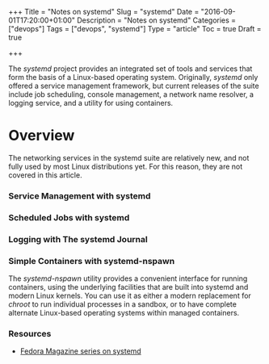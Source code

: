 +++
Title = "Notes on systemd"
Slug = "systemd"
Date = "2016-09-01T17:20:00+01:00"
Description = "Notes on systemd"
Categories = ["devops"]
Tags = ["devops", "systemd"]
Type = "article"
Toc = true
Draft = true

+++


The *systemd* project provides an integrated set of tools and services that form the basis of a Linux-based operating system. Originally, *systemd* only offered a service management framework, but current releases of the suite include job scheduling, console management, a network name resolver, a logging service, and a utility for using containers.

<!--more-->

# Overview #

The networking services in the systemd suite are relatively new, and not fully used by most Linux distributions yet. For this reason, they are not covered in this article.

### Service Management with systemd ###

### Scheduled Jobs with systemd ###

### Logging with The systemd Journal ###

### Simple Containers with systemd-nspawn ###

The *systemd-nspawn* utility provides a convenient interface for running containers, using the underlying facilities that are built into systemd and modern Linux kernels. You can use it as either a modern replacement for *chroot* to run individual processes in a sandbox, or to have complete alternate Linux-based operating systems within managed containers.

### Resources ###

* [Fedora Magazine series on systemd](https://fedoramagazine.org/what-is-an-init-system/)
